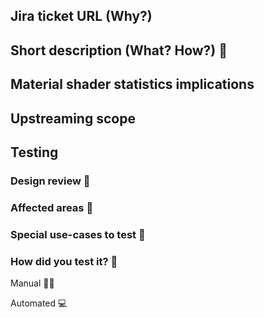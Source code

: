 <!---
If a section is not applicable for your PR,
please just mark it with "n/a" rather than deleting it.
Also these comment sections should be deleted from the final PR.
-->

## Jira ticket URL (Why?)
<!---
Use the Jira ticket id as text in PROJ-XXX format and append it to the end of the link.
If there are multiple tickets, list all.
-->
[](https://shapr3d.atlassian.net/browse/)

## Short description (What? How?) 📖
<!---
Short description of the change, can include screenshot, gif, etc.
Let's focus on the what? and how?.
Don't duplicate what's in the Jira ticket. If it's outdated, let's update that.
-->

## Material shader statistics implications
<!---
If you are altering the material shaders directly or indirectly, make sure to update the statistics as per
https://shapr3d.atlassian.net/wiki/spaces/RT/pages/3323134029/Benchmark+material+attribute+performance .
-->

## Upstreaming scope
<!---
Should we propagate these changes to upstream? If so, reference the upstream PR
or the ticket that should result in an upstream PR. If not, elaborate why.
-->

## Testing

### Design review 🎨
<!--- List the design team members who approved the implementation -->

### Affected areas 🧭
<!--- List all areas that can be affected by the changes introduced -->

### Special use-cases to test 🧷
<!--- List special use-cases that could have changed -->

### How did you test it? 🤔
<!--- Short summary of how did you test your own implementation, :thumbsup: is not detailed enough -->
Manual 💁‍♂️

Automated 💻

